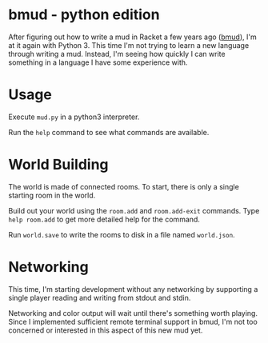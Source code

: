 # bmud - python edition

After figuring out how to write a mud in Racket a few years ago
([bmud](http://github.com/absurdhero/bmud)),
I'm at it again with Python 3. This time I'm not trying to learn
a new language through writing a mud.
Instead, I'm seeing how quickly I can write something in a language
I have some experience with.

# Usage

Execute `mud.py` in a python3 interpreter.

Run the `help` command to see what commands are available.

# World Building

The world is made of connected rooms.
To start, there is only a single starting room in the world.

Build out your world using the `room.add` and `room.add-exit` commands.
Type `help room.add` to get more detailed help for the command.

Run `world.save` to write the rooms to disk in a file named `world.json`.

# Networking

This time, I'm starting development without any networking by supporting
a single player reading and writing from stdout and stdin.

Networking and color output will wait until there's something worth playing.
Since I implemented sufficient remote terminal support in bmud, I'm not too
concerned or interested in this aspect of this new mud yet.